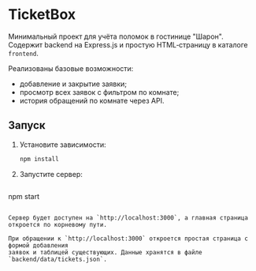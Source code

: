 # TicketBox

Минимальный проект для учёта поломок в гостинице "Шарон". Содержит backend на Express.js и
простую HTML‑страницу в каталоге `frontend`.

Реализованы базовые возможности:

- добавление и закрытие заявки;
- просмотр всех заявок с фильтром по комнате;
- история обращений по комнате через API.

## Запуск

1. Установите зависимости:
   ```bash
   npm install
   ```
2. Запустите сервер:
   ```bash
  npm start
  ```

Сервер будет доступен на `http://localhost:3000`, а главная страница откроется по корневому пути.

При обращении к `http://localhost:3000` откроется простая страница с формой добавления
заявок и таблицей существующих. Данные хранятся в файле `backend/data/tickets.json`.
